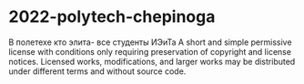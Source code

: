 # 2022-polytech-chepinoga
В полетехе кто элита- все студенты ИЭиТа
A short and simple permissive license with conditions only requiring preservation of copyright and license notices. Licensed works, modifications, and larger works may be distributed under different terms and without source code.
